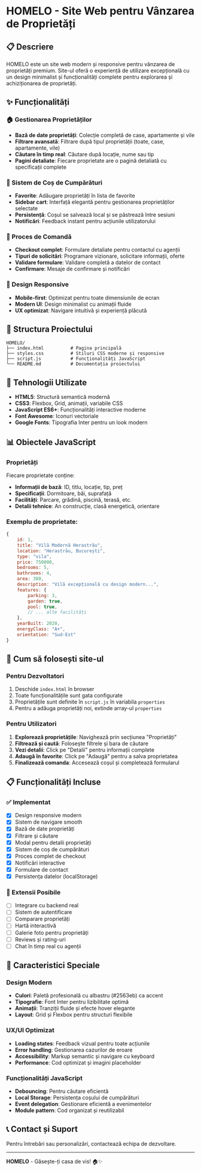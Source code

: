 # HOMELO - Site Web pentru Vânzarea de Proprietăți

## 📋 Descriere
HOMELO este un site web modern și responsive pentru vânzarea de proprietăți premium. Site-ul oferă o experiență de utilizare excepțională cu un design minimalist și funcționalități complete pentru explorarea și achiziționarea de proprietăți.

## ✨ Funcționalități

### 🏠 Gestionarea Proprietăților
- **Bază de date proprietăți**: Colecție completă de case, apartamente și vile
- **Filtrare avansată**: Filtrare după tipul proprietății (toate, case, apartamente, vile)
- **Căutare în timp real**: Căutare după locație, nume sau tip
- **Pagini detaliate**: Fiecare proprietate are o pagină detaliată cu specificații complete

### 🛒 Sistem de Coș de Cumpărături
- **Favorite**: Adăugare proprietăți în lista de favorite
- **Sidebar cart**: Interfață elegantă pentru gestionarea proprietăților selectate
- **Persistență**: Coșul se salvează local și se păstrează între sesiuni
- **Notificări**: Feedback instant pentru acțiunile utilizatorului

### 📝 Proces de Comandă
- **Checkout complet**: Formulare detaliate pentru contactul cu agenții
- **Tipuri de solicitări**: Programare vizionare, solicitare informații, oferte
- **Validare formulare**: Validare completă a datelor de contact
- **Confirmare**: Mesaje de confirmare și notificări

### 📱 Design Responsive
- **Mobile-first**: Optimizat pentru toate dimensiunile de ecran
- **Modern UI**: Design minimalist cu animații fluide
- **UX optimizat**: Navigare intuitivă și experiență plăcută

## 🚀 Structura Proiectului

```
HOMELO/
├── index.html          # Pagina principală
├── styles.css          # Stiluri CSS moderne și responsive
├── script.js           # Funcționalități JavaScript
└── README.md           # Documentația proiectului
```

## 🎨 Tehnologii Utilizate
- **HTML5**: Structură semantică modernă
- **CSS3**: Flexbox, Grid, animații, variabile CSS
- **JavaScript ES6+**: Funcționalități interactive moderne
- **Font Awesome**: Iconuri vectoriale
- **Google Fonts**: Tipografia Inter pentru un look modern

## 📊 Obiectele JavaScript

### Proprietăți
Fiecare proprietate conține:
- **Informații de bază**: ID, titlu, locație, tip, preț
- **Specificații**: Dormitoare, băi, suprafață
- **Facilități**: Parcare, grădină, piscină, terasă, etc.
- **Detalii tehnice**: An construcție, clasă energetică, orientare

### Exemplu de proprietate:
```javascript
{
    id: 1,
    title: "Vilă Modernă Herastrău",
    location: "Herastrău, București",
    type: "vila",
    price: 750000,
    bedrooms: 5,
    bathrooms: 4,
    area: 380,
    description: "Vilă excepțională cu design modern...",
    features: {
        parking: 3,
        garden: true,
        pool: true,
        // ... alte facilități
    },
    yearBuilt: 2020,
    energyClass: "A+",
    orientation: "Sud-Est"
}
```

## 🔧 Cum să folosești site-ul

### Pentru Dezvoltatori
1. Deschide `index.html` în browser
2. Toate funcționalitățile sunt gata configurate
3. Proprietățile sunt definite în `script.js` în variabila `properties`
4. Pentru a adăuga proprietăți noi, extinde array-ul `properties`

### Pentru Utilizatori
1. **Explorează proprietățile**: Navighează prin secțiunea "Proprietăți"
2. **Filtrează și caută**: Folosește filtrele și bara de căutare
3. **Vezi detalii**: Click pe "Detalii" pentru informații complete
4. **Adaugă în favorite**: Click pe "Adaugă" pentru a salva proprietatea
5. **Finalizează comanda**: Accesează coșul și completează formularul

## 📋 Funcționalități Incluse

### ✅ Implementat
- [x] Design responsive modern
- [x] Sistem de navigare smooth
- [x] Bază de date proprietăți
- [x] Filtrare și căutare
- [x] Modal pentru detalii proprietăți
- [x] Sistem de coș de cumpărături
- [x] Proces complet de checkout
- [x] Notificări interactive
- [x] Formulare de contact
- [x] Persistența datelor (localStorage)

### 🔄 Extensii Posibile
- [ ] Integrare cu backend real
- [ ] Sistem de autentificare
- [ ] Comparare proprietăți
- [ ] Hartă interactivă
- [ ] Galerie foto pentru proprietăți
- [ ] Reviews și rating-uri
- [ ] Chat în timp real cu agenții

## 🎯 Caracteristici Speciale

### Design Modern
- **Culori**: Paletă profesională cu albastru (#2563eb) ca accent
- **Tipografie**: Font Inter pentru lizibilitate optimă
- **Animații**: Tranziții fluide și efecte hover elegante
- **Layout**: Grid și Flexbox pentru structuri flexibile

### UX/UI Optimizat
- **Loading states**: Feedback vizual pentru toate acțiunile
- **Error handling**: Gestionarea cazurilor de eroare
- **Accessibility**: Markup semantic și navigare cu keyboard
- **Performance**: Cod optimizat și imagini placeholder

### Funcționalități JavaScript
- **Debouncing**: Pentru căutare eficientă
- **Local Storage**: Persistența coșului de cumpărături
- **Event delegation**: Gestionare eficientă a evenimentelor
- **Module pattern**: Cod organizat și reutilizabil

## 📞 Contact și Suport
Pentru întrebări sau personalizări, contactează echipa de dezvoltare.

---

**HOMELO** - Găsește-ți casa de vis! 🏠✨ 